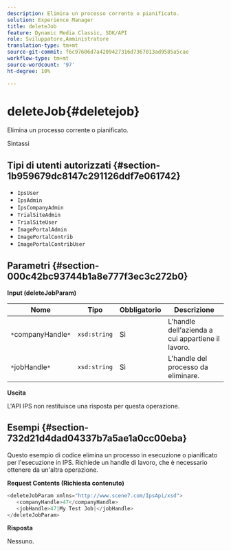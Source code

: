 ```yaml
---
description: Elimina un processo corrente o pianificato.
solution: Experience Manager
title: deleteJob
feature: Dynamic Media Classic, SDK/API
role: Sviluppatore,Amministratore
translation-type: tm+mt
source-git-commit: f6c97606d7a4209427316d7367013ad9585a5cae
workflow-type: tm+mt
source-wordcount: '97'
ht-degree: 10%

---
```



# deleteJob{#deletejob}

Elimina un processo corrente o pianificato.

Sintassi

## Tipi di utenti autorizzati {#section-1b959679dc8147c291126ddf7e061742}

* `IpsUser`
* `IpsAdmin`
* `IpsCompanyAdmin`
* `TrialSiteAdmin`
* `TrialSiteUser`
* `ImagePortalAdmin`
* `ImagePortalContrib`
* `ImagePortalContribUser`

## Parametri {#section-000c42bc93744b1a8e777f3ec3c272b0}

**Input (deleteJobParam)**

| Nome | Tipo | Obbligatorio | Descrizione |
|---|---|---|---|
| `*`companyHandle`*` | `xsd:string` | Sì | L&#39;handle dell&#39;azienda a cui appartiene il lavoro. |
| `*`jobHandle`*` | `xsd:string` | Sì | L&#39;handle del processo da eliminare. |

**Uscita**

L&#39;API IPS non restituisce una risposta per questa operazione.

## Esempi {#section-732d21d4dad04337b7a5ae1a0cc00eba}

Questo esempio di codice elimina un processo in esecuzione o pianificato per l&#39;esecuzione in IPS. Richiede un handle di lavoro, che è necessario ottenere da un&#39;altra operazione.

**Request Contents (Richiesta contenuto)**

```java
<deleteJobParam xmlns="http://www.scene7.com/IpsApi/xsd">
   <companyHandle>47</companyHandle>
   <jobHandle>47|My Test Job|</jobHandle>
</deleteJobParam>
```

**Risposta**

Nessuno.
